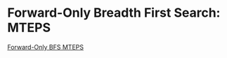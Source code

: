 # Forward-Only Breadth First Search: MTEPS

[Forward-Only BFS MTEPS](https://raw.githubusercontent.com/gunrock/io/master/plots/gunrock_primitives_bfs_mteps_table.html ':include :type=markdown')
